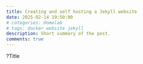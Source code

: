 ```yaml
---
title: Creating and self hosting a Jekyll website
date: 2025-02-14 19:50:00
# categories: Homelab
# tags: docker website jekyll
description: Short summary of the post.
comments: true
---
```


?Title
